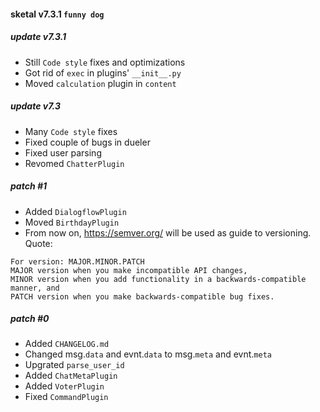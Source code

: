 #### sketal v7.3.1 `funny dog`
##### update v7.3.1
- Still `Code style` fixes and optimizations
- Got rid of `exec` in plugins' `__init__.py`
- Moved `calculation` plugin in `content`

##### update v7.3
- Many `Code style` fixes
- Fixed couple of bugs in dueler
- Fixed user parsing
- Revomed `ChatterPlugin`

##### patch #1
- Added `DialogflowPlugin`
- Moved `BirthdayPlugin`
- From now on, https://semver.org/ will be used as guide to versioning. Quote:
```
For version: MAJOR.MINOR.PATCH
MAJOR version when you make incompatible API changes,
MINOR version when you add functionality in a backwards-compatible manner, and
PATCH version when you make backwards-compatible bug fixes.
```

##### patch #0
- Added `CHANGELOG.md`
- Changed msg.`data` and evnt.`data` to msg.`meta` and evnt.`meta`
- Upgrated `parse_user_id`
- Added `ChatMetaPlugin`
- Added `VoterPlugin`
- Fixed `CommandPlugin`
